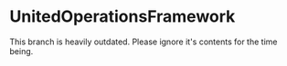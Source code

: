 # UnitedOperationsFramework

This branch is heavily outdated. Please ignore it's contents for the time being.
